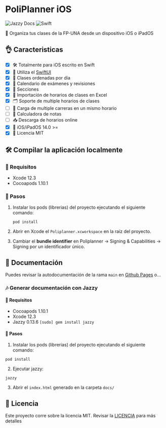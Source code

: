 # PoliPlanner iOS

![Jazzy Docs](https://github.com/mfidabel/Poliplanner-iOS/workflows/Jazzy%20Docs/badge.svg?branch=main) ![Swift](https://github.com/mfidabel/Poliplanner-iOS/workflows/Swift/badge.svg?branch=main)

 📱 Organiza tus clases de la FP-UNA desde un dispositivo iOS o iPadOS

## 👌 Caracteristicas

- [x] 🛠 Totalmente para iOS escrito en Swift
- [x] 🤘 Utiliza el [SwiftUI](https://developer.apple.com/xcode/swiftui/)
- [x] 📑 Clases ordenadas por día
- [x] 📅 Calendario de exámenes y revisiones
- [x] 📝 Secciones
- [x] 📂 Importación de horarios de clases en Excel
- [x] 🗂 Soporte de multiple horarios de clases
- [ ] 👥 Carga de multiple carreras en un mismo horario
- [ ] 🧮 Calculadora de notas
- [ ] 📥 Descarga de horarios online
- [x] 📲 iOS/iPadOS 14.0 >=
- [x] 🧩 Licencia MIT

## 

## 🛠 Compilar la aplicación localmente

### 🔧 Requisitos

* Xcode 12.3
* Cocoapods 1.10.1

### 👣 Pasos

1. Instalar los pods (librerias) del proyecto ejecutando el siguiente comando:

    ```
    pod install
    ```
2. Abrir en Xcode el  `Poliplanner.xcworkspace` en la raíz del proyecto.
3. Cambiar el **bundle identifier** en Poliplanner -> Signing & Capabilities -> Signing por un identificador único.


## 📓 Documentación

Puedes revisar la autodocumentación de la rama `main` en [Github Pages](https://mfidabel.github.io/Poliplanner-iOS/) o...

### 🎶 Generar documentación con Jazzy

#### 🔧 Requisitos

* Cocoapods 1.10.1
* Xcode 12.3
* Jazzy 0.13.6  `[sudo] gem install jazzy`

#### 👣 Pasos

1. Instalar los pods (librerias) del proyecto ejecutando el siguiente comando:
```
pod install
```
2. Ejecutar jazzy:
```
jazzy
```
3. Abrir el `index.html` generado en la carpeta `docs/`

## 🧩 Licencia

Este proyecto corre sobre la licencia MIT. Revisar la [LICENCIA](LICENSE) para más detalles

